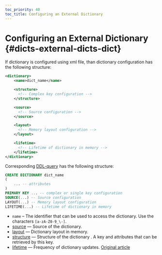 ```yaml
---
toc_priority: 40
toc_title: Configuring an External Dictionary
---
```


# Configuring an External Dictionary {#dicts-external-dicts-dict}

If dictionary is configured using xml file, than dictionary configuration has the following structure:

``` xml
<dictionary>
    <name>dict_name</name>

    <structure>
      <!-- Complex key configuration -->
    </structure>

    <source>
      <!-- Source configuration -->
    </source>

    <layout>
      <!-- Memory layout configuration -->
    </layout>

    <lifetime>
      <!-- Lifetime of dictionary in memory -->
    </lifetime>
</dictionary>
```

Corresponding [DDL-query](../../statements/create.md#create-dictionary-query) has the following structure:

``` sql
CREATE DICTIONARY dict_name
(
    ... -- attributes
)
PRIMARY KEY ... -- complex or single key configuration
SOURCE(...) -- Source configuration
LAYOUT(...) -- Memory layout configuration
LIFETIME(...) -- Lifetime of dictionary in memory
```

-   `name` – The identifier that can be used to access the dictionary. Use the characters `[a-zA-Z0-9_\-]`.
-   [source](external-dicts-dict-sources.md) — Source of the dictionary.
-   [layout](external-dicts-dict-layout.md) — Dictionary layout in memory.
-   [structure](external-dicts-dict-structure.md) — Structure of the dictionary . A key and attributes that can be retrieved by this key.
-   [lifetime](external-dicts-dict-lifetime.md) — Frequency of dictionary updates.
[Original article](https://clickhouse.tech/docs/en/query_language/dicts/external_dicts_dict/) <!--hide-->
